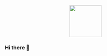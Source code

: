 <div id="header" align="center">
  <img src="https://media.giphy.com/media/hvpjW5tiu6cDK/giphy.gif" width="100"/>
</div>


### Hi there 👋

<!--
**pae-andrew/pae-andrew** is a ✨ _special_ ✨ repository because its `README.md` (this file) appears on your GitHub profile.

Here are some ideas to get you started:

- 🔭 I’m currently working on ...
- 🌱 I’m currently learning ...
- 👯 I’m looking to collaborate on ...
- 🤔 I’m looking for help with ...
- 💬 Ask me about ...
- 📫 How to reach me: ...
- 😄 Pronouns: ...
- ⚡ Fun fact: ...
-->
